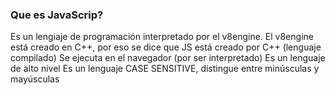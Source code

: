 ### Que es JavaScrip?

Es un lengiaje de programación interpretado por el v8engine. El v8engine está creado en C++, por eso se dice que JS está creado por C++ (lenguaje compilado)
Se ejecuta en el navegador (por ser interpretado)
Es un lenguaje de alto nivel
Es un lenguaje CASE SENSITIVE, distingue entre minúsculas y mayúsculas